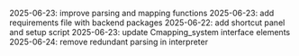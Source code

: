 2025-06-23: improve parsing and mapping functions
2025-06-23: add requirements file with backend packages
2025-06-22: add shortcut panel and setup script
2025-06-23: update Cmapping_system interface elements
2025-06-24: remove redundant parsing in interpreter
